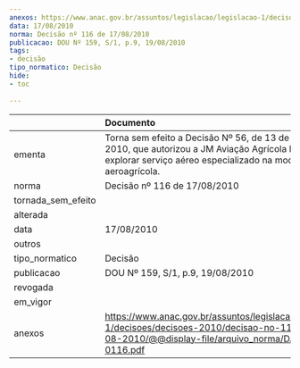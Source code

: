 ```yaml
---
anexos: https://www.anac.gov.br/assuntos/legislacao/legislacao-1/decisoes/decisoes-2010/decisao-no-116-de-17-08-2010/@@display-file/arquivo_norma/DA2010-0116.pdf
data: 17/08/2010
norma: Decisão nº 116 de 17/08/2010
publicacao: DOU Nº 159, S/1, p.9, 19/08/2010
tags:
- decisão
tipo_normatico: Decisão
hide: 
- toc 
 
---
```


|                    | Documento                                                                                                                                                              |
|:-------------------|:-----------------------------------------------------------------------------------------------------------------------------------------------------------------------|
| ementa             | Torna sem efeito a Decisão Nº 56, de 13 de abril de 2010, que autorizou a JM Aviação Agrícola Ltda. a explorar serviço aéreo especializado na modalidade aeroagrícola. |
| norma              | Decisão nº 116 de 17/08/2010                                                                                                                                           |
| tornada_sem_efeito |                                                                                                                                                                        |
| alterada           |                                                                                                                                                                        |
| data               | 17/08/2010                                                                                                                                                             |
| outros             |                                                                                                                                                                        |
| tipo_normatico     | Decisão                                                                                                                                                                |
| publicacao         | DOU Nº 159, S/1, p.9, 19/08/2010                                                                                                                                       |
| revogada           |                                                                                                                                                                        |
| em_vigor           |                                                                                                                                                                        |
| anexos             | https://www.anac.gov.br/assuntos/legislacao/legislacao-1/decisoes/decisoes-2010/decisao-no-116-de-17-08-2010/@@display-file/arquivo_norma/DA2010-0116.pdf              |